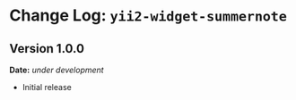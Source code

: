 Change Log: `yii2-widget-summernote`
====================================

## Version 1.0.0

**Date:** _under development_

- Initial release 